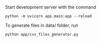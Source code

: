 Start development server with the command
```commandline
python -m uvicorn app.main:app --reload
```

To generate files in data/ folder, run
```commandline
python app/csv_files_generator.py
```
